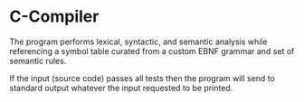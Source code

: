 # C-Compiler
The program performs lexical, syntactic, and semantic analysis while referencing a symbol table curated from a custom EBNF grammar and set of semantic rules. 

If the input (source code) passes all tests then the program will send to standard output whatever the input requested to be printed.
